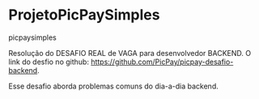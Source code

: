 # ProjetoPicPaySimples
picpaysimples

Resolução do DESAFIO REAL de VAGA para desenvolvedor BACKEND. 
O link do desfio no github: https://github.com/PicPay/picpay-desafio-backend.

Esse desafio aborda problemas comuns do dia-a-dia backend.

